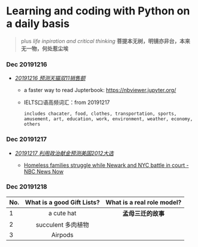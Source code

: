 # Learning and coding with Python on a daily basis
> plus *life inpiration and critical thinking*
> **菩提本无树，明镜亦非台，本来无一物，何处惹尘埃**



### Dec 20191216
* *[20191216 预测天猫双11销售额](https://github.com/QihaoTom/CodingwithPython2020/blob/master/20191216%E9%A2%84%E6%B5%8B%E5%A4%A9%E7%8C%AB%E5%8F%8C11%E9%94%80%E5%94%AE%E9%A2%9D.ipynb)*
     * a faster way to read Jupterbook: https://nbviewer.jupyter.org/

     * IELTS口语高频词汇：from 20191217
              
           includes chacater, food, clothes, transportation, sports, amusement, art, education, work, environment, weather, economy, others

### Dec 20191217
* *[20191217 利用政治献金预测美国2012大选]()*

     * [Homeless families struggle while Newark and NYC battle in court - NBC News Now](https://github.com/QihaoTom/CodingwithPython2020/blob/master/Homeless%20families%20struggle%20while%20Newark%20and%20NYC%20battle%20in%20court%20-%20NBC%20News%20Now%20.md)
    
### Dec 20191218
| No. | What is a good Gift Lists?          |  What is a real role model?        |   
| -------------|:-------------:|:-------------:|
| 1 | a cute hat | **孟母三迁的故事** | 
| 2 | succulent 多肉植物 |  | 
| 3 | Airpods | | 


